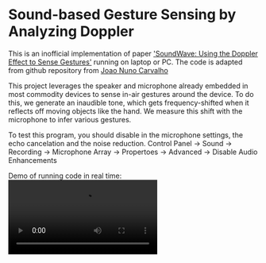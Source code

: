 # Sound-based Gesture Sensing by Analyzing Doppler
This is an inofficial implementation of paper ['SoundWave: Using the Doppler Effect to Sense Gestures'](https://www.microsoft.com/en-us/research/wp-content/uploads/2016/11/GuptaSoundWaveCHI2012.pdf) running on laptop or PC. The code is adapted from github repository from [Joao Nuno Carvalho](https://github.com/joaocarvalhoopen/computer_Doppler_RADAR)

This project leverages the speaker and microphone already embedded in most commodity devices to sense in-air gestures around the device. To do this, we generate an inaudible tone, which gets frequency-shifted when it reflects off moving objects like the hand. We measure this shift with the microphone to infer various gestures.

To test this program, you should disable in the microphone settings, the echo cancelation and the noise reduction. Control Panel -> Sound -> Recording -> Microphone Array -> Propertoes -> Advanced -> Disable Audio Enhancements

Demo of running code in real time:
![Watch Video](./files/hw3_demo.mp4)